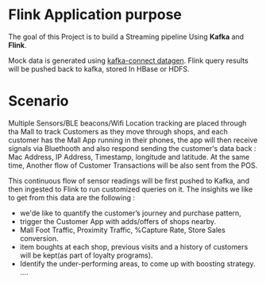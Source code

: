 # Flink Application purpose

The goal of this Project is to build a Streaming pipeline Using **Kafka** and **Flink**.

Mock data is generated using [kafka-connect datagen](https://github.com/confluentinc/kafka-connect-datagen).
Flink query results will be pushed back to kafka, stored In HBase or HDFS.

# Scenario 

Multiple Sensors/BLE beacons/Wifi Location tracking are placed through tha Mall to track Customers as they move through shops, and each 
customer has the Mall App running in their phones, the app will then receive signals via Bluethooth and also respond sending the 
customer's data back : Mac Address, IP Address, Timestamp, longitude and latitude. At the same time, Another flow of Customer Transactions
will be also sent from the POS. 

This continuous flow of sensor readings will be first pushed to Kafka, and then ingested to Flink to run customized queries on it.
The insighits we like to get from this data are the following :
  
- we'de like to quantify the customer’s journey and purchase pattern,
- trigger the Customer App with adds/offers of shops nearby.
- Mall Foot Traffic, Proximity Traffic, %Capture Rate, Store Sales conversion.
- item boughts at each shop, previous visits and a history of customers will be kept(as part of loyalty programs).
- Identify the under-performing areas, to come up with boosting strategy.
  ....
